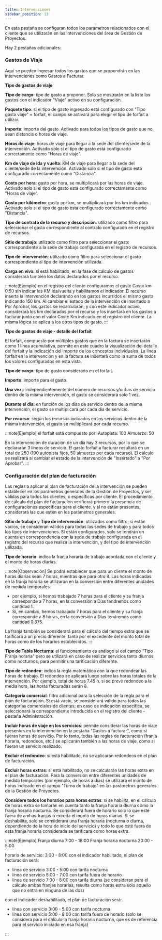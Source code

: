 ```yaml
---
title: Intervenciones
sidebar_position: 13
---
```


En esta pestaña se configuran todos los parámetros relacionados con el cliente que se utilizarán en las intervenciones del área de Gestión de Proyectos.

Hay 2 pestañas adicionales:

### Gastos de Viaje 

Aquí se pueden ingresar todos los gastos que se propondrán en las intervenciones como Gastos a Facturar.

**Tipo de gastos de viaje**

**Tipo de cargo**: tipo de gasto a proponer. Solo se mostrarán en la lista los gastos con el indicador "Viaje" activo en su configuración.

**Paquete tipo**: si el tipo de gasto ingresado está configurado con "Tipo gasto viaje" = forfait, el campo se activará para elegir el tipo de forfait a utilizar.

**Importe**: importe del gasto. Activado para todos los tipos de gasto que no sean distancia o horas de viaje.

**Horas de viaje**: horas de viaje para llegar a la sede del cliente/sede de la intervención. Activado solo si el tipo de gasto está configurado correctamente como "Horas de viaje".

**Km de viaje de ida y vuelta**: KM de viaje para llegar a la sede del cliente/sede de la intervención. Activado solo si el tipo de gasto está configurado correctamente como "Distancia".

**Costo por hora**: gasto por hora, se multiplicará por las horas de viaje. Activado solo si el tipo de gasto está configurado correctamente como "Horas de viaje".

**Costo por kilómetro**: gasto por km, se multiplicará por los km indicados. Activado solo si el tipo de gasto está configurado correctamente como "Distancia".

**Tipo de contrato de la recurso y descripción**: utilizado como filtro para seleccionar el gasto correspondiente al contrato configurado en el registro de recursos.

**Sitio de trabajo**: utilizado como filtro para seleccionar el gasto correspondiente a la sede de trabajo configurada en el registro de recursos.

**Tipo de intervención**: utilizado como filtro para seleccionar el gasto correspondiente al tipo de intervención utilizada.

**Carga en vivo**: si está habilitado, en la fase de cálculo de gastos considerará también los datos declarados por el recurso. 

:::note[Ejemplo]
en el registro del cliente configuramos el gasto Costo km 0.50 sin indicar los KM ida/vuelta y habilitamos el indicador. 
El recurso inserta la intervención declarando en los gastos incurridos el mismo gasto indicando 150 km. 
Al cambiar el estado de la intervención de Insertado a Por Aprobar, los gastos se recalcularán, y con este indicador activo, considerará los km declarados por el recurso y los insertará en los gastos a facturar junto con el valor Costo Km indicado en el registro del cliente. 
La misma lógica se aplica a los otros tipos de gasto. 
:::

**Tipo de gastos de viaje - detalle del forfait**

El forfait, compuesto por múltiples gastos que en la factura se insertarán como 1 línea acumulativa, permite en este cuadro la visualización del detalle del forfait y la indicación del importe de los conceptos individuales. La línea forfait en la intervención y en la factura se insertará como la suma de todos los valores configurados en esta vista.

**Tipo de cargo**: tipo de gasto considerado en el forfait.

**Importe**: importe para el gasto.

**Una vez.**: independientemente del número de recursos y/o días de servicio dentro de la misma intervención, el gasto se considerará solo 1 vez.

**Durante el día**: en función de los días de servicio dentro de la misma intervención, el gasto se multiplicará por cada día de servicio.

**Por recurso**: según los recursos indicados en los servicios dentro de la misma intervención, el gasto se multiplicará por cada recurso. 

:::note[Ejemplo]
el forfait está compuesto por: 
Autopista: 100
Almuerzo: 50

En la intervención de duración de un día hay 3 recursos, por lo que se declararán 3 líneas de servicio. 
El gasto forfait a facturar resultará en un total de 250 (100 autopista fijos, 50 almuerzo por cada recurso). El cálculo se realizará al cambiar el estado de la intervención de "Insertado" a "Por Aprobar".
:::

### Configuración del plan de facturación 
Las reglas a aplicar al plan de facturación de la intervención se pueden establecer en los parámetros generales de la Gestión de Proyectos, y ser válidas para todos los clientes, o específicas por cliente. 
El procedimiento de cálculo del plan de facturación verificará primero la presencia de configuraciones específicas para el cliente, y si no están presentes, considerará las que estén en los parámetros generales. 

**Sitio de trabajo** y **Tipo de intervención**: utilizados como filtro; si están vacíos, se consideran válidos para todas las sedes de trabajo y para todos los tipos de intervenciones. Si están configurados, solo se tendrán en cuenta en correspondencia con la sede de trabajo configurada en el registro del recurso que realiza la intervención, y del tipo de intervención utilizada.

**Tipo de horario**: indica la franja horaria de trabajo acordada con el cliente y el monto de horas diarias. 

:::note[Observación] 
Se podrá establecer que para un cliente el monto de horas diarias sean 7 horas, mientras que para otro 8. Las horas indicadas en la franja horaria se utilizarán en la conversión entre diferentes unidades de medida temporales: 
- por ejemplo, si hemos trabajado 7 horas para el cliente y su franja corresponde a 7 horas, en la conversión a Días tendremos como cantidad 1. 
- Si, en cambio, hemos trabajado 7 horas para el cliente y su franja corresponde a 8 horas, en la conversión a Días tendremos como cantidad 0.875. 

La franja también se considerará para el cálculo del tiempo extra que se tarificará a un precio diferente, tanto por el excedente del monto total de horas como de los horarios establecidos. 
:::

**Tipo de Tabla Nocturna**: el funcionamiento es análogo al del campo "Tipo Franja horaria" pero se utilizará en caso de realizar servicios tanto diurnos como nocturnos, para permitir una tarificación diferente.

**Tipo de redondeo**: indica la regla matemática con la que redondear las horas de trabajo. El redondeo se aplicará luego sobre las horas totales de la intervención. Por ejemplo, total de horas 7.45 h, si se prevé redondeo a la media hora, las horas facturadas serán 8.

**Categoría comercial**: filtro adicional para la selección de la regla para el plan de facturación. Si está vacío, se considerará válido para todas las categorías comerciales de clientes; en caso de indicación específica, se seleccionará la correspondiente introducida en el registro del cliente - pestaña Administración.

**Incluir horas de viaje en los servicios**: permite considerar las horas de viaje presentes en la intervención en la pestaña "Gastos a facturar", como si fueran horas de servicio. Por lo tanto, todas las reglas de facturación (franja horaria, redondeos, etc.) se aplicarán también a las horas de viaje, como si fueran un servicio realizado.

**Excluir el redondeo**: si está habilitado, no se aplicarán redondeos en el plan de facturación.

**Excluir horas extras**: si está habilitado, no se calcularán las horas extra en el plan de facturación. Para la conversión entre diferentes unidades de medida temporales (por ejemplo, de horas a días) se utilizará el monto de horas indicado en el campo "Turno de trabajo" en los parámetros generales de la Gestión de Proyectos. 

**Considere todos los horarios para horas extras**: si se habilita, en el cálculo de horas extra se tomarán en cuenta tanto la franja horaria diurna como la franja horaria nocturna. Se considerará fuera de horario solo lo que esté fuera de ambas franjas o exceda el monto de horas diarias. Si se deshabilita, solo se considerará una franja horaria (nocturna o diurna, dependiendo de la hora de inicio del servicio) y todo lo que esté fuera de esta franja horaria considerada se tarificará como horas extra. 

:::note[Ejemplo]
Franja diurna 7:00 - 18:00
Franja horaria nocturna 20:00 - 5:00

horario de servicio: 3:00 - 8:00
con el indicador habilitado, el plan de facturación será: 
- línea de servicio 3:00 - 5:00 con tarifa nocturna
- línea de servicio 5:00 - 7:00 con tarifa fuera de horario
- línea de servicio 7:00 - 8:00 con tarifa diurna
(se consideran para el cálculo ambas franjas horarias; resulta como horas extra solo aquello que no entra en ninguna de las dos)

con el indicador deshabilitado, el plan de facturación será:
- línea con servicio 3:00 - 5:00 con tarifa nocturna
- línea con servicio 5:00 - 8:00 con tarifa fuera de horario 
(solo se considera para el cálculo la franja horaria nocturna, que es de referencia para el servicio iniciado en esa franja)

:::